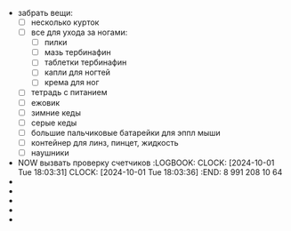 - забрать вещи:
  * [ ] несколько курток
  * [ ] все для ухода за ногами:
     * [ ] пилки
     * [ ] мазь тербинафин
     * [ ] таблетки тербинафин
     * [ ] капли для ногтей
     * [ ] крема для ног
  * [ ] тетрадь с питанием
  * [ ] ежовик
  * [ ] зимние кеды
  * [ ] серые кеды
  * [ ] большие пальчиковые батарейки для эппл мыши
  * [ ] контейнер для линз, пинцет, жидкость
  * [ ] наушники
- NOW вызвать проверку счетчиков
  :LOGBOOK:
  CLOCK: [2024-10-01 Tue 18:03:31]
  CLOCK: [2024-10-01 Tue 18:03:36]
  :END:
  8 991 208 10 64
-
-
-
-
-